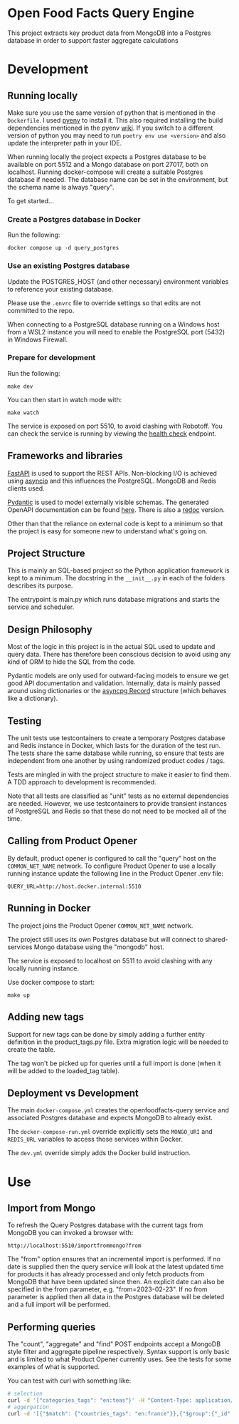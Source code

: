 # Open Food Facts Query Engine

This project extracts key product data from MongoDB into a Postgres database in order to support faster aggregate calculations

# Development

## Running locally

Make sure you use the same version of python that is mentioned in the `Dockerfile`. I used [pyenv](https://github.com/pyenv/pyenv) to install it. This also required installing the build dependencies mentioned in the pyenv [wiki](https://github.com/pyenv/pyenv/wiki#suggested-build-environment). If you switch to a different version of python you may need to run `poetry env use <version>` and also update the interpreter path in your IDE.

When running locally the project expects a Postgres database to be available on port 5512 and a Mongo database on port 27017, both on localhost. Running docker-compose will create a suitable Postgres database if needed. The database name can be set in the environment, but the schema name is always "query".

To get started...

### Create a Postgres database in Docker

Run the following:

```
docker compose up -d query_postgres
```

### Use an existing Postgres database

Update the POSTGRES_HOST (and other necessary) environment variables to reference your existing database.

Please use the `.envrc` file to override settings so that edits are not committed to the repo.

When connecting to a PostgreSQL database running on a Windows host from a WSL2 instance you will need to enable the PostgreSQL port (5432) in Windows Firewall.

### Prepare for development

Run the following:

```
make dev
```

You can then start in watch mode with:

```
make watch
```

The service is exposed on port 5510, to avoid clashing with Robotoff. You can check the service is running by viewing the [health check](http://localhost:5510/health) endpoint.

## Frameworks and libraries

[FastAPI](https://fastapi.tiangolo.com/) is used to support the REST APIs. Non-blocking I/O is achieved using [asyncio](https://docs.python.org/3/library/asyncio.html) and this influences the PostgreSQL. MongoDB and Redis clients used.

[Pydantic](https://docs.pydantic.dev/) is used to model externally visible schemas. The generated OpenAPI documentation can be found [here](http://localhost:5510/docs). There is also a [redoc](http://localhost:5510/redoc) version.

Other than that the reliance on external code is kept to a minimum so that the project is easy for someone new to understand what's going on.

## Project Structure

This is mainly an SQL-based project so the Python application framework is kept to a minimum. The docstring in the `__init__.py` in each of the folders describes its purpose.

The entrypoint is main.py which runs database migrations and starts the service and scheduler.

## Design Philosophy

Most of the logic in this project is in the actual SQL used to update and query data. There has therefore been conscious decision to avoid using any kind of ORM to hide the SQL from the code.

Pydantic models are only used for outward-facing models to ensure we get good API documentation and validation. Internally, data is mainly passed around using dictionaries or the [asyncpg Record](https://magicstack.github.io/asyncpg/current/api/index.html#asyncpg.Record) structure (which behaves like a dictionary).

## Testing

The unit tests use testcontainers to create a temporary Postgres database and Redis instance in Docker, which lasts for the duration of the test run. The tests share the same database while running, so ensure that tests are independent from one another by using randomized product codes / tags.

Tests are mingled in with the project structure to make it easier to find them. A TDD approach to development is recommended.

Note that all tests are classified as "unit" tests as no external dependencies are needed. However, we use testcontainers to provide transient instances of PostgreSQL and Redis so that these do not need to be mocked all of the time.

## Calling from Product Opener

By default, product opener is configured to call the "query" host on the `COMMON_NET_NAME` network. To configure Product Opener to use a locally running instance update the following line in the Product Opener .env file:

```
QUERY_URL=http://host.docker.internal:5510
```

## Running in Docker

The project joins the Product Opener `COMMON_NET_NAME` network.

The project still uses its own Postgres database but will connect to shared-services Mongo database using the "mongodb" host.

The service is exposed to localhost on 5511 to avoid clashing with any locally running instance.

Use docker compose to start:

```
make up
```

## Adding new tags

Support for new tags can be done by simply adding a further entity definition in the product_tags.py file. Extra migration logic will be needed to create the table.

The tag won't be picked up for queries until a full import is done (when it will be added to the loaded_tag table).

## Deployment vs Development

The main `docker-compose.yml` creates the openfoodfacts-query service and associated Postgres database and expects MongoDB to already exist.

The `docker-compose-run.yml` override explicitly sets the `MONGO_URI` and `REDIS_URL` variables to access those services within Docker.

The `dev.yml` override simply adds the Docker build instruction.

# Use

## Import from Mongo

To refresh the Query Postgres database with the current tags from MongoDB you can invoked a browser with:

```
http://localhost:5510/importfrommongo?from
```

The "from" option ensures that an incremental import is performed. If no date is supplied then the query service will look at the latest updated time for products it has already processed and only fetch products from MongoDB that have been updated since then. An explicit date can also be specified in the from parameter, e.g. "from=2023-02-23". If no from parameter is applied then all data in the Postgres database will be deleted and a full import will be performed.

## Performing queries

The "count", "aggregate" and "find" POST endpoints accept a MongoDB style filter and aggregate pipeline respectively. Syntax support is only basic and is limited to what Product Opener currently uses. See the tests for some examples of what is supported.

You can test with curl with something like:
```bash
# selection
curl -d '{"categories_tags": "en:teas"}' -H "Content-Type: application/json" http://localhost:5510/select
# aggergation
curl -d '[{"$match": {"countries_tags": "en:france"}},{"$group":{"_id":"$brands_tags"}}]' -H "Content-Type: application/json" http://localhost:5510/aggregate
```


